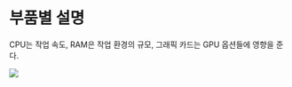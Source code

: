 # 부품별 설명
CPU는 작업 속도, RAM은 작업 환경의 규모, 그래픽 카드는 GPU 옵션들에 영향을 준다.

![](https://github.com/JaejinDo/Record/tree/main/Img/Computer/Estimate/Parts_Description.jpg)
